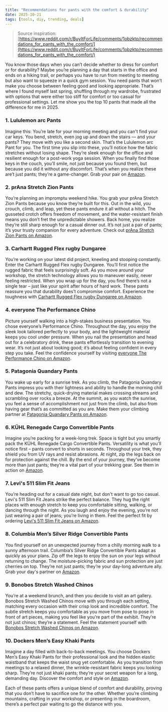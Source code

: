 ```yaml
---
title: "Recommendations for pants with the comfort & durability"
date: 2025-10-21
tags: [tools, diy, trending, deals]
---
```


> Source inspiration: [https://www.reddit.com/r/BuyItForLife/comments/1obzktp/recommendations_for_pants_with_the_comfort/](https://www.reddit.com/r/BuyItForLife/comments/1obzktp/recommendations_for_pants_with_the_comfort/)

You know those days when you can’t decide whether to dress for comfort or for durability? Maybe you’re planning a day that starts in the office and ends on a hiking trail, or perhaps you have to run from meeting to meeting but also want to squeeze in a quick gym session. You need pants that won’t make you choose between feeling good and looking appropriate. That’s where I found myself last spring, shuffling through my wardrobe, frustrated with options that were either too stiff for comfort or too casual for professional settings. Let me show you the top 10 pants that made all the difference for me in 2025.

### 1. Lululemon arc Pants

Imagine this: You’re late for your morning meeting and you can't find your car keys. You bend, stretch, even jog up and down the stairs — and your pants? They move with you like a second skin. That’s the Lululemon arc Pant for you. The first time you slip into these, you’ll notice how the fabric stretches without losing shape. They’re sleek enough for the office and resilient enough for a post-work yoga session. When you finally find those keys in the couch, you’ll smile, not just because you found them, but because you did it without any discomfort. That’s when you realize these are’t just pants; they’re a game-changer. Grab your pair on [Amazon](http's://wow.amazon.com/s?k=Lululemon+arc+Pants&tag=practo-20).

### 2. prAna Stretch Zion Pants

You’re planning an impromptu weekend hike. You grab your prAna Stretch Zion Pants because you know they’re built for this. Out in the wild, you crouch, climb, and leap, yet these pants endure it all without a hitch. The gusseted crotch offers freedom of movement, and the water-resistant finish means you don’t fret the unpredictable showers. Back home, you realize they’re still sharp enough for a casual dinner out. It’s not just a pair of pants; it’s your trusty companion for every adventure. Check out [prAna Stretch Zion Pants on Amazon](http's://wow.amazon.com/s?k=prAna+Stretch+Zion+Pants&tag=practo-20).

### 3. Carhartt Rugged Flex rugby Dungaree

You’re working on your latest did project, kneeling and stooping constantly. Enter the Carhartt Rugged Flex rugby Dungaree. You’ll first notice the rugged fabric that feels surprisingly soft. As you move around your workshop, the stretch technology allows you to maneuver easily, never feeling restricted. When you wrap up for the day, you find there’s not a single tear – just like your spirit after hours of hard work. These pants reassure you that durability does’t compromise comfort. Experience the toughness with [Carhartt Rugged Flex rugby Dungaree on Amazon](http's://wow.amazon.com/s?k=Carhartt+Rugged+Flex+rugby+Dungaree&tag=practo-20).

### 4. everyone The Performance Chino

Picture yourself walking into a high-stakes business presentation. You chose everyone’s Performance Chino. Throughout the day, you enjoy the sleek look tailored perfectly to your body, and the lightweight material keeps you cool under pressure. When you nail the presentation and head out for a celebratory drink, these pants effortlessly transition to evening wear. It’s not just about looking good; it’s about feeling confident in every step you take. Feel the confidence yourself by visiting [everyone The Performance Chino on Amazon](http's://wow.amazon.com/s?k=everyone+The+Performance+Chino&tag=practo-20).

### 5. Patagonia Quandary Pants

You wake up early for a sunrise trek. As you climb, the Patagonia Quandary Pants impress you with their lightness and ability to handle the morning chill and dew. The stretchy, quick-drying material makes crossing streams and scrambling over rocks a breeze. At the summit, as you watch the sunrise, you feel a sense of accomplishment not just from the climb, but also from having gear that’s as committed as you are. Make them your climbing partner at [Patagonia Quandary Pants on Amazon](http's://wow.amazon.com/s?k=Patagonia+Quandary+Pants&tag=practo-20).

### 6. KÜHL Renegade Cargo Convertible Pants

Imagine you’re packing for a week-long trek. Space is tight but you smartly pack the KÜHL Renegade Cargo Convertible Pants. Versatility is what you’ll notice first – pants convert to shorts in seconds. Throughout your trek, they shield you from UV rays and resist abrasions. At night, zip the legs back on for protection against the chill. By the end of your journey, they’ve become more than just pants; they’re a vital part of your trekking gear. See them in action on [Amazon](http's://wow.amazon.com/s?k=K%C3%9CHL+Renegade+Cargo+Convertible+Pants&tag=practo-20).

### 7. Levi's 511 Slim Fit Jeans

You’re heading out for a casual date night, but don't want to go too casual. Levi's 511 Slim Fit Jeans strike the perfect balance. They hug the right places with enough stretch to keep you comfortable sitting, walking, or dancing through the night. As you laugh and enjoy the evening, you’re not just wearing a pair of jeans; you’re living in them. Feel the perfect fit by ordering [Levi's 511 Slim Fit Jeans on Amazon](http's://wow.amazon.com/s?k=Levi%27s+511+Slim+Fit+Jeans&tag=practo-20).

### 8. Columbia Men’s Silver Ridge Convertible Pants

You find yourself on an unexpected journey from a chilly morning walk to a sunny afternoon trail. Columbia’s Silver Ridge Convertible Pants adapt as quickly as your plans. Zip off the legs to enjoy the sun on your legs without returning to change. The moisture-picking fabric and sun protection are just cherries on top. They’re not just pants; they’re your day-long adventure ally. Grab your day's partner on [Amazon](http's://wow.amazon.com/s?k=Columbia+Men%E2%80%99s+Silver+Ridge+Convertible+Pants&tag=practo-20).

### 9. Bonobos Stretch Washed Chinos

You’re at a weekend brunch, and then you decide to visit an art gallery. Bonobos Stretch Washed Chinos move with you through each setting, matching every occasion with their crisp look and incredible comfort. The subtle stretch keeps you comfortable as you move from pose to pose in front of art pieces, making you feel like you’re part of the exhibit. They’re not just chinos; they’re a statement. Feel the statement yourself with [Bonobos Stretch Washed Chinos on Amazon](http's://wow.amazon.com/s?k=Bonobos+Stretch+Washed+Chinos&tag=practo-20).

### 10. Dockers Men’s Easy Khaki Pants

Imagine a day filled with back-to-back meetings. You choose Dockers Men’s Easy Khaki Pants for their professional look and the hidden elastic waistband that keeps the waist snug yet comfortable. As you transition from meetings to a relaxed dinner, the wrinkle-resistant fabric keeps you looking sharp. They’re not just khaki pants; they’re your secret weapon for a long, demanding day. Discover the comfort and style on [Amazon](http's://wow.amazon.com/s?k=Dockers+Men%E2%80%99s+Easy+Khaki+Pants&tag=practo-20).

Each of these pants offers a unique blend of comfort and durability, proving that you don’t have to sacrifice one for the other. Whether you’re climbing mountains, crafting in your workshop, or presenting in the boardroom, there’s a perfect pair waiting to go the distance with you.
